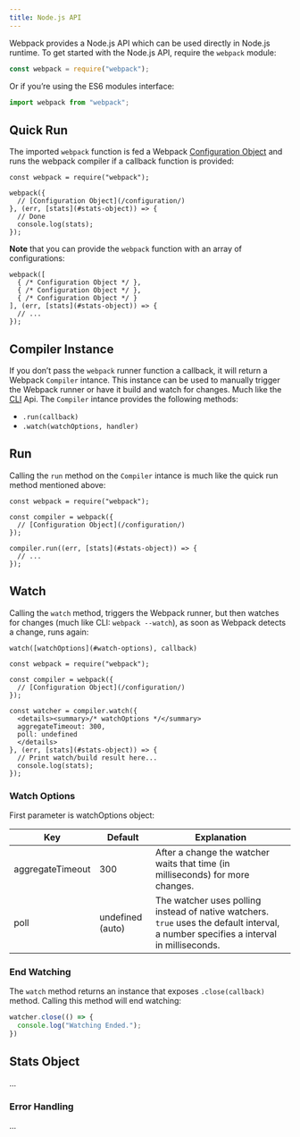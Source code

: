 ```yaml
---
title: Node.js API
---
```

Webpack provides a Node.js API which can be used directly in Node.js runtime. To get started with the Node.js API, require the `webpack` module:

``` js
const webpack = require("webpack");
```

Or if you’re using the ES6 modules interface:

``` js
import webpack from "webpack";
```

## Quick Run

The imported `webpack` function is fed a Webpack [Configuration Object](/configuration/) and runs the webpack compiler if a callback function is provided:

``` js-with-links
const webpack = require("webpack");

webpack({
  // [Configuration Object](/configuration/)
}, (err, [stats](#stats-object)) => {
  // Done
  console.log(stats);
});
```

**Note** that you can provide the `webpack` function with an array of configurations:

``` js-with-links
webpack([
  { /* Configuration Object */ },
  { /* Configuration Object */ },
  { /* Configuration Object */ }
], (err, [stats](#stats-object)) => {
  // ...
});
```

## Compiler Instance

If you don’t pass the `webpack` runner function a callback, it will return a Webpack `Compiler` intance. This instance can be used to manually trigger the Webpack runner or have it build and watch for changes. Much like the [CLI](/api/cli/) Api. The `Compiler` intance provides the following methods:

* `.run(callback)`
* `.watch(watchOptions, handler)`

## Run

Calling the `run` method on the `Compiler` intance is much like the quick run method mentioned above:

``` js-with-links
const webpack = require("webpack");

const compiler = webpack({
  // [Configuration Object](/configuration/)
});

compiler.run((err, [stats](#stats-object)) => {
  // ...
});
```

## Watch

Calling the `watch` method, triggers the Webpack runner, but then watches for changes (much like CLI: `webpack --watch`), as soon as Webpack detects a change, runs again:

``` js-with-links
watch([watchOptions](#watch-options), callback)
```

``` js-with-links-with-details
const webpack = require("webpack");

const compiler = webpack({
  // [Configuration Object](/configuration/)
});

const watcher = compiler.watch({
  <details><summary>/* watchOptions */</summary>
  aggregateTimeout: 300,
  poll: undefined
  </details>
}, (err, [stats](#stats-object)) => {
  // Print watch/build result here...
  console.log(stats);
});
```

### Watch Options

First parameter is watchOptions object:

| Key               | Default           | Explanation                                                                                                                           |
|-------------------|-------------------|---------------------------------------------------------------------------------------------------------------------------------------|
| aggregateTimeout  | 300               | After a change the watcher waits that time (in milliseconds) for more changes.                                                        |
| poll              | undefined (auto)  | The watcher uses polling instead of native watchers. `true` uses the default interval, a number specifies a interval in milliseconds. |

### End Watching

The `watch` method returns an instance that exposes `.close(callback)` method. Calling this method will end watching:

``` js
watcher.close(() => {
  console.log("Watching Ended.");
})
```

## Stats Object

...

### Error Handling

...
